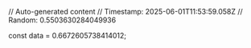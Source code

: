 // Auto-generated content
// Timestamp: 2025-06-01T11:53:59.058Z
// Random: 0.5503630284049936

const data = 0.6672605738414012;
